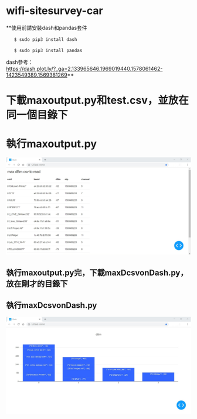 # wifi-sitesurvey-car #

**使用前請安裝dash和pandas套件  
```
   $ sudo pip3 install dash
```
```
   $ sudo pip3 install pandas
```
dash參考：  
https://dash.plot.ly/?_ga=2.133965646.1969019440.1578061462-1423549389.1569381269**

# 下載maxoutput.py和test.csv，並放在同一個目錄下 <h1> 執行maxoutput.py
  ![image](https://github.com/Guardian0/wifi-sitesurvey-car/blob/master/maxoutput.png)
  
## 執行maxoutput.py完，下載maxDcsvonDash.py，放在剛才的目錄下 <h2> 執行maxDcsvonDash.py
![image](https://github.com/Guardian0/wifi-sitesurvey-car/blob/master/image.jpg)
